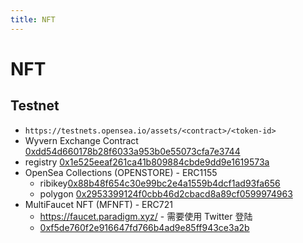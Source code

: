 ```yaml
---
title: NFT
---
```


# NFT

## Testnet

- `https://testnets.opensea.io/assets/<contract>/<token-id>`
- Wyvern Exchange Contract [0xdd54d660178b28f6033a953b0e55073cfa7e3744](https://rinkeby.etherscan.io/address/0xdd54d660178b28f6033a953b0e55073cfa7e3744)
- registry [0x1e525eeaf261ca41b809884cbde9dd9e1619573a](https://rinkeby.etherscan.io/address/0x1e525eeaf261ca41b809884cbde9dd9e1619573a)
- OpenSea Collections (OPENSTORE) - ERC1155
  - ribikey[0x88b48f654c30e99bc2e4a1559b4dcf1ad93fa656](https://rinkeby.etherscan.io/address/0x88b48f654c30e99bc2e4a1559b4dcf1ad93fa656)
  - polygon [0x2953399124f0cbb46d2cbacd8a89cf0599974963](https://polygonscan.com/token/0x2953399124f0cbb46d2cbacd8a89cf0599974963)
- MultiFaucet NFT (MFNFT) - ERC721
  - https://faucet.paradigm.xyz/ - 需要使用 Twitter 登陆
  - [0xf5de760f2e916647fd766b4ad9e85ff943ce3a2b](https://rinkeby.etherscan.io/address/0xf5de760f2e916647fd766b4ad9e85ff943ce3a2b)

